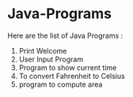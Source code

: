 # Java-Programs

Here are the list of Java Programs :

1) Print Welcome
2) User Input Program
3) Program to show current time
4) To convert Fahrenheit to Celsius
5) program to compute area
